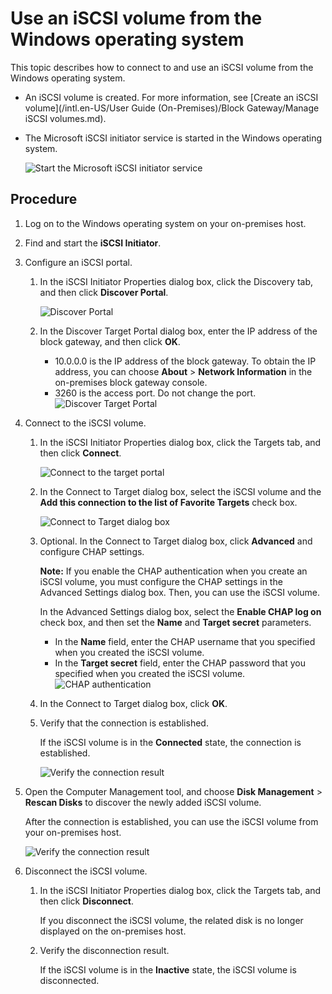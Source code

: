 # Use an iSCSI volume from the Windows operating system

This topic describes how to connect to and use an iSCSI volume from the Windows operating system.

-   An iSCSI volume is created. For more information, see [Create an iSCSI volume](/intl.en-US/User Guide (On-Premises)/Block Gateway/Manage iSCSI volumes.md).
-   The Microsoft iSCSI initiator service is started in the Windows operating system.

    ![Start the Microsoft iSCSI initiator service](https://static-aliyun-doc.oss-accelerate.aliyuncs.com/assets/img/en-US/8559830951/p60049.png)


## Procedure

1.  Log on to the Windows operating system on your on-premises host.

2.  Find and start the **iSCSI Initiator**.

3.  Configure an iSCSI portal.

    1.  In the iSCSI Initiator Properties dialog box, click the Discovery tab, and then click **Discover Portal**.

        ![Discover Portal](../images/p60004.png)

    2.  In the Discover Target Portal dialog box, enter the IP address of the block gateway, and then click **OK**.

        -   10.0.0.0 is the IP address of the block gateway. To obtain the IP address, you can choose **About** \> **Network Information** in the on-premises block gateway console.
        -   3260 is the access port. Do not change the port.
        ![Discover Target Portal](../images/p60006.png)

4.  Connect to the iSCSI volume.

    1.  In the iSCSI Initiator Properties dialog box, click the Targets tab, and then click **Connect**.

        ![Connect to the target portal](../images/p60007.png)

    2.  In the Connect to Target dialog box, select the iSCSI volume and the **Add this connection to the list of Favorite Targets** check box.

        ![Connect to Target dialog box](../images/p60009.png)

    3.  Optional. In the Connect to Target dialog box, click **Advanced** and configure CHAP settings.

        **Note:** If you enable the CHAP authentication when you create an iSCSI volume, you must configure the CHAP settings in the Advanced Settings dialog box. Then, you can use the iSCSI volume.

        In the Advanced Settings dialog box, select the **Enable CHAP log on** check box, and then set the **Name** and **Target secret** parameters.

        -   In the **Name** field, enter the CHAP username that you specified when you created the iSCSI volume.
        -   In the **Target secret** field, enter the CHAP password that you specified when you created the iSCSI volume.
        ![CHAP authentication](../images/p60116.png)

    4.  In the Connect to Target dialog box, click **OK**.

    5.  Verify that the connection is established.

        If the iSCSI volume is in the **Connected** state, the connection is established.

        ![Verify the connection result](../images/p60013.png)

5.  Open the Computer Management tool, and choose **Disk Management** \> **Rescan Disks** to discover the newly added iSCSI volume.

    After the connection is established, you can use the iSCSI volume from your on-premises host.

    ![Verify the connection result](../images/p60017.png)

6.  Disconnect the iSCSI volume.

    1.  In the iSCSI Initiator Properties dialog box, click the Targets tab, and then click **Disconnect**.

        If you disconnect the iSCSI volume, the related disk is no longer displayed on the on-premises host.

    2.  Verify the disconnection result.

        If the iSCSI volume is in the **Inactive** state, the iSCSI volume is disconnected.



